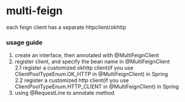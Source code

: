 # multi-feign
each feign client has a separate httpclient/okhttp

### usage guide
1. create an interface, then annotated with @MultiFeignClient   
2. register client, and specify the bean name in @MultiFeignClient        
2.1 register a customized okhttp client(if you use ClientPoolTypeEnum.OK_HTTP in @MultiFeignClient) in Spring   
2.2 register a customized http client(if you use ClientPoolTypeEnum.HTTP_CLIENT in @MultiFeignClient) in Spring       
3. using @RequestLine to annotate method   

